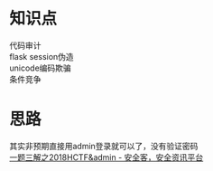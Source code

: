 # 知识点
代码审计<br />flask session伪造<br />unicode编码欺骗<br />条件竞争
# 思路
其实非预期直接用admin登录就可以了，没有验证密码<br />[一题三解之2018HCTF&admin - 安全客，安全资讯平台](https://www.anquanke.com/post/id/164086#h3-7)

